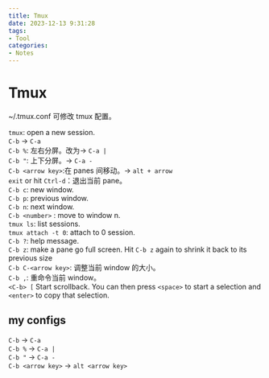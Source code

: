 ```yaml
---
title: Tmux
date: 2023-12-13 9:31:28
tags:
- Tool
categories:
- Notes
---
```


# Tmux

~/.tmux.conf 可修改 tmux 配置。

`tmux`: open a new session.  
`C-b` -> `C-a`  
`C-b %`: 左右分屏。改为-> `C-a |`  
`C-b "`: 上下分屏。-> `C-a -`  
`C-b <arrow key>`:在 panes 间移动。-> `alt + arrow`  
`exit` or hit `Ctrl-d`：退出当前 pane。  
`C-b c`: new window.  
`C-b p`: previous window.  
`C-b n`: next window.  
`C-b <number>` : move to window n.  
`tmux ls`: list sessions.  
`tmux attach -t 0`: attach to 0 session.  
`C-b ?`: help message.  
`C-b z`: make a pane go full screen. Hit `C-b z` again to shrink it back to its previous size  
`C-b C-<arrow key>`: 调整当前 window 的大小。  
`C-b ,`: 重命令当前 window。  
`<C-b> [` Start scrollback. You can then press `<space>` to start a selection and `<enter>` to copy that selection.

## my configs

`C-b` -> `C-a`  
`C-b %` -> `C-a |`  
`C-b "` -> `C-a -`  
`C-b <arrow key>` -> `alt <arrow key>`
